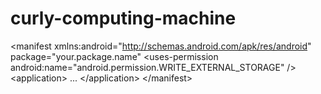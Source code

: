 # curly-computing-machine
&lt;manifest xmlns:android="http://schemas.android.com/apk/res/android"     package="your.package.name"      &lt;uses-permission android:name="android.permission.WRITE_EXTERNAL_STORAGE" />      &lt;application>       ...     &lt;/application> &lt;/manifest>
